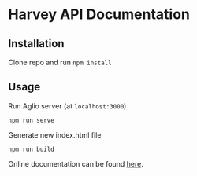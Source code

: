 # Harvey API Documentation
## Installation
Clone repo and run `npm install`

## Usage
Run Aglio server (at `localhost:3000`)

`npm run serve`

Generate new index.html file

`npm run build`

Online documentation can be found [here](https://harvey-api-docs.herokuapp.com/).
